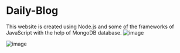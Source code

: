 # Daily-Blog
This website is created using Node.js and some of the frameworks of JavaScript with the help of MongoDB database.
![image](https://github.com/user-attachments/assets/6b4e7ff9-b74b-4ee8-90e3-855b7e87d58f)

![image](https://github.com/user-attachments/assets/b96fc36a-6092-4c8a-9601-d7867dba4689)
